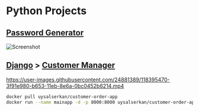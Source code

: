 # Python Projects

## [Password Generator](/password_generator.py)
![Screenshot](/Screenshots/password_generator.gif)


## [Django](Django%20Apps) > [Customer Manager](/Django%20Apps/Customer_Manage)

https://user-images.githubusercontent.com/24881389/118395470-3f91e980-b653-11eb-8e6a-0bc0452b6214.mp4

```bash
docker pull uysalserkan/customer-order-app
docker run --name mainapp -d -p 8000:8000 uysalserkan/customer-order-app
```
